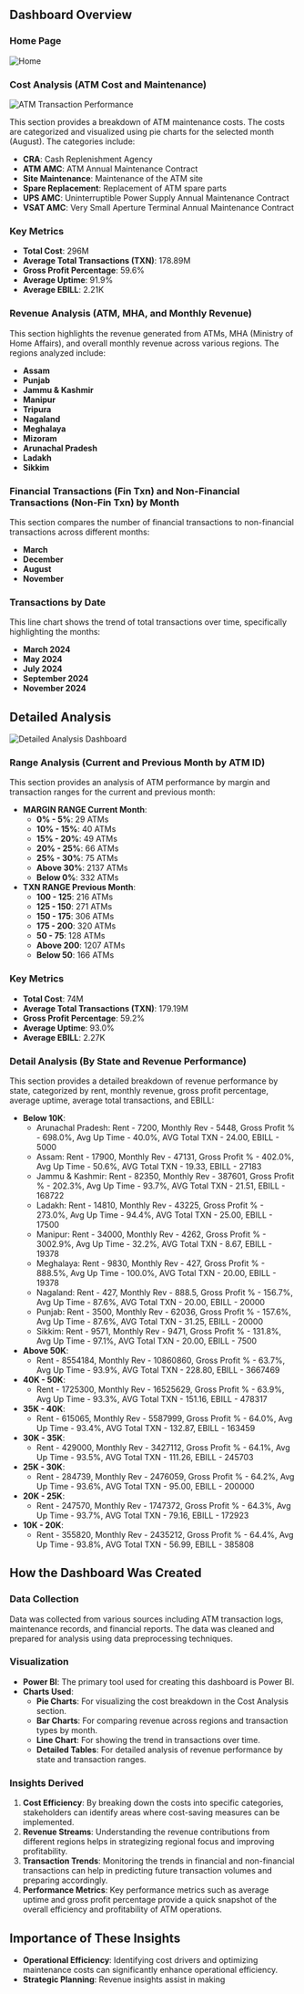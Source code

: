 ## Dashboard Overview

### Home Page

![Home](https://github.com/Abdoo50/ATM-Transaction-Dashboard/blob/main/Images/Home.png)

### Cost Analysis (ATM Cost and Maintenance)
![ATM Transaction Performance](https://github.com/Abdoo50/ATM-Transaction-Dashboard/blob/main/Images/ATM%20Dashboard.png)

This section provides a breakdown of ATM maintenance costs. The costs are categorized and visualized using pie charts for the selected month (August). The categories include:
- **CRA**: Cash Replenishment Agency
- **ATM AMC**: ATM Annual Maintenance Contract
- **Site Maintenance**: Maintenance of the ATM site
- **Spare Replacement**: Replacement of ATM spare parts
- **UPS AMC**: Uninterruptible Power Supply Annual Maintenance Contract
- **VSAT AMC**: Very Small Aperture Terminal Annual Maintenance Contract

### Key Metrics

- **Total Cost**: 296M
- **Average Total Transactions (TXN)**: 178.89M
- **Gross Profit Percentage**: 59.6%
- **Average Uptime**: 91.9%
- **Average EBILL**: 2.21K

### Revenue Analysis (ATM, MHA, and Monthly Revenue)

This section highlights the revenue generated from ATMs, MHA (Ministry of Home Affairs), and overall monthly revenue across various regions. The regions analyzed include:
- **Assam**
- **Punjab**
- **Jammu & Kashmir**
- **Manipur**
- **Tripura**
- **Nagaland**
- **Meghalaya**
- **Mizoram**
- **Arunachal Pradesh**
- **Ladakh**
- **Sikkim**

### Financial Transactions (Fin Txn) and Non-Financial Transactions (Non-Fin Txn) by Month

This section compares the number of financial transactions to non-financial transactions across different months:
- **March**
- **December**
- **August**
- **November**

### Transactions by Date

This line chart shows the trend of total transactions over time, specifically highlighting the months:
- **March 2024**
- **May 2024**
- **July 2024**
- **September 2024**
- **November 2024**

## Detailed Analysis

![Detailed Analysis Dashboard](https://github.com/Abdoo50/ATM-Transaction-Dashboard/blob/main/Images/Details%20Analysis.png)

### Range Analysis (Current and Previous Month by ATM ID)

This section provides an analysis of ATM performance by margin and transaction ranges for the current and previous month:
- **MARGIN RANGE Current Month**:
  - **0% - 5%**: 29 ATMs
  - **10% - 15%**: 40 ATMs
  - **15% - 20%**: 49 ATMs
  - **20% - 25%**: 66 ATMs
  - **25% - 30%**: 75 ATMs
  - **Above 30%**: 2137 ATMs
  - **Below 0%**: 332 ATMs
- **TXN RANGE Previous Month**:
  - **100 - 125**: 216 ATMs
  - **125 - 150**: 271 ATMs
  - **150 - 175**: 306 ATMs
  - **175 - 200**: 320 ATMs
  - **50 - 75**: 128 ATMs
  - **Above 200**: 1207 ATMs
  - **Below 50**: 166 ATMs

### Key Metrics

- **Total Cost**: 74M
- **Average Total Transactions (TXN)**: 179.19M
- **Gross Profit Percentage**: 59.2%
- **Average Uptime**: 93.0%
- **Average EBILL**: 2.27K

### Detail Analysis (By State and Revenue Performance)

This section provides a detailed breakdown of revenue performance by state, categorized by rent, monthly revenue, gross profit percentage, average uptime, average total transactions, and EBILL:
- **Below 10K**:
  - Arunachal Pradesh: Rent - 7200, Monthly Rev - 5448, Gross Profit % - 698.0%, Avg Up Time - 40.0%, AVG Total TXN - 24.00, EBILL - 5000
  - Assam: Rent - 17900, Monthly Rev - 47131, Gross Profit % - 402.0%, Avg Up Time - 50.6%, AVG Total TXN - 19.33, EBILL - 27183
  - Jammu & Kashmir: Rent - 82350, Monthly Rev - 387601, Gross Profit % - 202.3%, Avg Up Time - 93.7%, AVG Total TXN - 21.51, EBILL - 168722
  - Ladakh: Rent - 14810, Monthly Rev - 43225, Gross Profit % - 273.0%, Avg Up Time - 94.4%, AVG Total TXN - 25.00, EBILL - 17500
  - Manipur: Rent - 34000, Monthly Rev - 4262, Gross Profit % - 3002.9%, Avg Up Time - 32.2%, AVG Total TXN - 8.67, EBILL - 19378
  - Meghalaya: Rent - 9830, Monthly Rev - 427, Gross Profit % - 888.5%, Avg Up Time - 100.0%, AVG Total TXN - 20.00, EBILL - 19378
  - Nagaland: Rent - 427, Monthly Rev - 888.5, Gross Profit % - 156.7%, Avg Up Time - 87.6%, AVG Total TXN - 20.00, EBILL - 20000
  - Punjab: Rent - 3500, Monthly Rev - 62036, Gross Profit % - 157.6%, Avg Up Time - 87.6%, AVG Total TXN - 31.25, EBILL - 20000
  - Sikkim: Rent - 9571, Monthly Rev - 9471, Gross Profit % - 131.8%, Avg Up Time - 97.1%, AVG Total TXN - 20.00, EBILL - 7500
- **Above 50K**:
  - Rent - 8554184, Monthly Rev - 10860860, Gross Profit % - 63.7%, Avg Up Time - 93.9%, AVG Total TXN - 228.80, EBILL - 3667469
- **40K - 50K**:
  - Rent - 1725300, Monthly Rev - 16525629, Gross Profit % - 63.9%, Avg Up Time - 93.3%, AVG Total TXN - 151.16, EBILL - 478317
- **35K - 40K**:
  - Rent - 615065, Monthly Rev - 5587999, Gross Profit % - 64.0%, Avg Up Time - 93.4%, AVG Total TXN - 132.87, EBILL - 163459
- **30K - 35K**:
  - Rent - 429000, Monthly Rev - 3427112, Gross Profit % - 64.1%, Avg Up Time - 93.5%, AVG Total TXN - 111.26, EBILL - 245703
- **25K - 30K**:
  - Rent - 284739, Monthly Rev - 2476059, Gross Profit % - 64.2%, Avg Up Time - 93.6%, AVG Total TXN - 95.00, EBILL - 200000
- **20K - 25K**:
  - Rent - 247570, Monthly Rev - 1747372, Gross Profit % - 64.3%, Avg Up Time - 93.7%, AVG Total TXN - 79.16, EBILL - 172923
- **10K - 20K**:
  - Rent - 355820, Monthly Rev - 2435212, Gross Profit % - 64.4%, Avg Up Time - 93.8%, AVG Total TXN - 56.99, EBILL - 385808

## How the Dashboard Was Created

### Data Collection

Data was collected from various sources including ATM transaction logs, maintenance records, and financial reports. The data was cleaned and prepared for analysis using data preprocessing techniques.

### Visualization

- **Power BI**: The primary tool used for creating this dashboard is Power BI.
- **Charts Used**:
  - **Pie Charts**: For visualizing the cost breakdown in the Cost Analysis section.
  - **Bar Charts**: For comparing revenue across regions and transaction types by month.
  - **Line Chart**: For showing the trend in transactions over time.
  - **Detailed Tables**: For detailed analysis of revenue performance by state and transaction ranges.

### Insights Derived

1. **Cost Efficiency**: By breaking down the costs into specific categories, stakeholders can identify areas where cost-saving measures can be implemented.
2. **Revenue Streams**: Understanding the revenue contributions from different regions helps in strategizing regional focus and improving profitability.
3. **Transaction Trends**: Monitoring the trends in financial and non-financial transactions can help in predicting future transaction volumes and preparing accordingly.
4. **Performance Metrics**: Key performance metrics such as average uptime and gross profit percentage provide a quick snapshot of the overall efficiency and profitability of ATM operations.

## Importance of These Insights

- **Operational Efficiency**: Identifying cost drivers and optimizing maintenance costs can significantly enhance operational efficiency.
- **Strategic Planning**: Revenue insights assist in making
